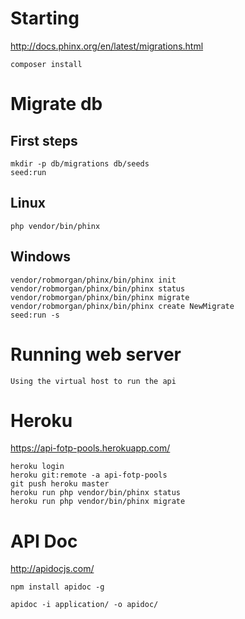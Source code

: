# Starting

http://docs.phinx.org/en/latest/migrations.html

```
composer install
```

# Migrate db

## First steps

```
mkdir -p db/migrations db/seeds
seed:run
```

## Linux

```
php vendor/bin/phinx
```

## Windows

```
vendor/robmorgan/phinx/bin/phinx init
vendor/robmorgan/phinx/bin/phinx status
vendor/robmorgan/phinx/bin/phinx migrate
vendor/robmorgan/phinx/bin/phinx create NewMigrate
seed:run -s 
```

# Running web server

```
Using the virtual host to run the api
```

# Heroku

https://api-fotp-pools.herokuapp.com/

```
heroku login
heroku git:remote -a api-fotp-pools
git push heroku master
heroku run php vendor/bin/phinx status
heroku run php vendor/bin/phinx migrate
```

# API Doc

http://apidocjs.com/

```
npm install apidoc -g

apidoc -i application/ -o apidoc/
```